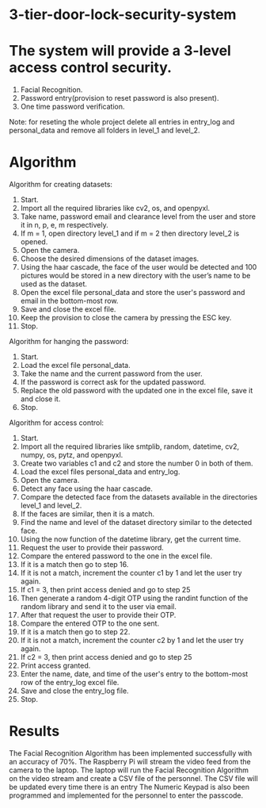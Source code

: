 # 3-tier-door-lock-security-system

# The system will provide a 3-level access control security.
1. Facial Recognition.
2. Password entry(provision to reset password is also present).
3. One time password verification.

Note: for reseting the whole project delete all entries in entry_log and personal_data and remove all folders in level_1 and level_2.

# Algorithm

Algorithm for creating datasets:
1. Start.
2. Import all the required libraries like cv2, os, and openpyxl.
3. Take name, password email and clearance level from the user and store it in n, p, e, m respectively.
4. If m = 1, open directory level_1 and if m = 2 then directory level_2 is opened.
5. Open the camera.
6. Choose the desired dimensions of the dataset images.
7. Using the haar cascade, the face of the user would be detected and 100 pictures would be stored in a new directory with the user’s name to be used as the dataset.
8. Open the excel file personal_data and store the user's password and email in the bottom-most row.
9. Save and close the excel file.
10. Keep the provision to close the camera by pressing the ESC key.
11. Stop.

Algorithm for hanging the password:
1. Start.
2. Load the excel file personal_data.
3. Take the name and the current password from the user.
4. If the password is correct ask for the updated password.
5. Replace the old password with the updated one in the excel file, save it and close it.
6. Stop.

Algorithm for access control:
1. Start.
2. Import all the required libraries like smtplib, random, datetime, cv2, numpy, os, pytz, and openpyxl.
3. Create two variables c1 and c2 and store the number 0 in both of them.
4. Load the excel files personal_data and entry_log.
5. Open the camera.
6. Detect any face using the haar cascade.
7. Compare the detected face from the datasets available in the directories level_1 and level_2.
8. If the faces are similar, then it is a match.
9. Find the name and level of the dataset directory similar to the detected face.
10. Using the now function of the datetime library, get the current time.
11. Request the user to provide their password.
12. Compare the entered password to the one in the excel file.
13. If it is a match then go to step 16.
14. If it is not a match, increment the counter c1 by 1 and let the user try again. 
15. If c1 = 3, then print access denied and go to step 25
16. Then generate a random 4-digit OTP using the randint function of the random library and send it to the user via email.
17. After that request the user to provide their OTP.
18. Compare the entered OTP to the one sent.
19. If it is a match then go to step 22.
20. If it is not a match, increment the counter c2 by 1 and let the user try again. 
21. If c2 = 3, then print access denied and go to step 25
22. Print access granted.
23. Enter the name, date, and time of the user's entry to the bottom-most row of the entry_log excel file.
24. Save and close the entry_log file.
25. Stop.

# Results

The Facial Recognition Algorithm has been implemented successfully with an accuracy of 70%.
The Raspberry Pi will stream the video feed from the camera to the laptop.
The laptop will run the Facial Recognition Algorithm on the video stream and create a CSV file of the personnel.
The CSV file will be updated every time there is an entry
The Numeric Keypad is also been programmed and implemented for the personnel to enter the passcode.
